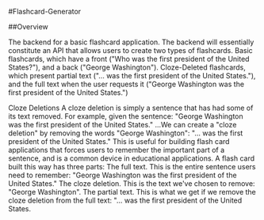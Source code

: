#Flashcard-Generator

##Overview

The backend for a basic flashcard application.
The backend will essentially constitute an API that allows users to create two types of flashcards.
Basic flashcards, which have a front ("Who was the first president of the United States?"), and a back ("George Washington").
Cloze-Deleted flashcards, which present partial text ("... was the first president of the United States."), and the full text when the user requests it ("George Washington was the first president of the United States.")

Cloze Deletions
A cloze deletion is simply a sentence that has had some of its text removed. For example, given the sentence:
"George Washington was the first president of the United States."
...We can create a "cloze deletion" by removing the words "George Washington":
"... was the first president of the United States."
This is useful for building flash card applications that forces users to remember the important part of a sentence, and is a common device in educational applications.
A flash card built this way has three parts:
The full text. This is the entire sentence users need to remember: "George Washington was the first president of the United States."
The cloze deletion. This is the text we've chosen to remove: "George Washington".
The partial text. This is what we get if we remove the cloze deletion from the full text: "... was the first president of the United States.